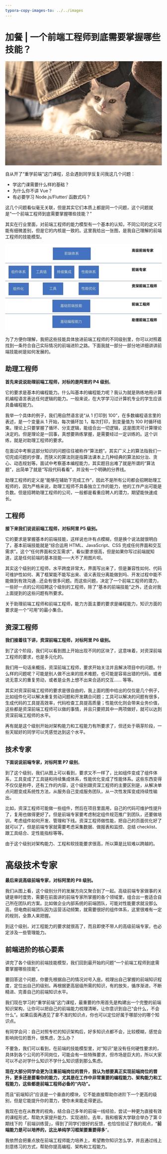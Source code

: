 ```yaml
---
typora-copy-images-to: ../../images
---
```


# 加餐 | 一个前端工程师到底需要掌握哪些技能？

![img](../../images/47a399abc73d03722f9ad192e3213416.jpg)

自从开了“重学前端”这门课程，总会遇到同学反复问我这几个问题：

* 学这门课需要什么样的基础？
* 为什么你不讲 Vue？
* 有必要学习 Node.js/Flutter/ 函数式吗？

这几个问题看似毫无关联，但是其实它们本质上都是同一个问题，这个问题就是“一个前端工程师到底需要掌握哪些技能？”

其实在行业里面，对前端工程师的能力模型有一个基本的认知，不同公司的定义可能有细微差别，但是它的内核是一致的。这里我给出一张图，是我自己理解的前端工程师的技能模型。

![img](../../images/e0c654fa7cf5f63cdcca1b6c51008992.jpeg)

为了方便你理解，我把这些技能具体放进前端工程师的不同级别里，你可以对照着找到一条符合自己实际情况的前端进阶之路。下面我就一部分一部分地详细讲讲前端技能树是如何发展的。

## 助理工程师

**首先来说说助理前端工程师，对标的是阿里的 P4 级别**。

它的要求是基本的编程能力。什么叫基本的编程能力呢？我认为就是熟练地用计算机编程语言表达任何逻辑的能力。一般来说，在大学学习过计算机专业的学生应该具备编程能力。

我举一个具体的例子，我们用自然语言说“从 1 打印到 100”，在多数编程语言里的表述，是一个变量从 1 开始，每次循环加 1，每次打印，到变量值为 100 时循环结束。理论上只要掌握了循环、分支逻辑，能组合出一切逻辑，这是图灵可计算理论决定的。但是理论是一回事，真想要熟练掌握，是需要经过一定训练的。这个训练，就是对助理工程师的要求。

在面试中考察这部分知识的问题往往被称作“算法题”。其实广义上的算法指我们一切完成问题的步骤，而狭义的算法则是指算法课本上几种经典的算法如分治、贪心、动态规划等。面试中考察基本编程能力，其实题目出难了就是所谓的“算法题”，出简单了就是“写段代码看看”，并没有一个明确的分界线。

助理工程师的定义是“能够在辅助下完成工作”，因此不是所有公司都会招聘助理工程师的，因为严格来说，助理工程师不具备独立工作的能力，他的工作产出可能是负数。但是招聘助理工程师的公司，一般都是看重应聘人的潜力，期望能快速成长。

## 工程师

**接下来我们说说前端工程师，对标阿里 P5 级别。**

它的要求是掌握基本的前端技能，这样说也许有点模糊，但是换个说法就很明白了，基本前端技能就是“综合运用 HTML、JavaScript、CSS 完成任何界面和交互需求”。这个“任何界面和交互需求”，看似要求很高，但是如果你写过前端就知道，这是任何前端的基本技能——大不了用图片呗。

其实这个级别的工程师，水平跨度非常大，界面写出来了，但是兼容性如何、代码可维护性如何、离了框架能不能写出来、语义表现分离能做到吗、开发过程中能不能做到有效沟通…还会有很多问题。而这些问题，决定了一个前端工程师的潜力，一些好一点的公司招聘这个级别的工程师，除了“基本的前端技能”之外，还会对我上面提到的这些问题有所要求。

关于助理前端工程师和前端工程师，能力方面主要的要求是编程能力，知识方面的要求是一个“可用”的最小集合。

## 资深工程师

**我们接着往下讲，资深前端工程师，对标阿里 P6 级别。**

到了这个阶段，我们可以看到图上开始出现不同的区块了，这意味着，对资深前端工程师的要求，也是多元化的。

我们用一句话来概括，资深前端工程师，要求开始关注并且解决项目中的问题。什么样的问题呢？可能是别人做不出来的技术难题，也可能是容易出错的代码，或者说无意义的重复劳动，或者是业务上想不出来合适的交互…… 等等。

其实对资深前端工程师的要求是很自由的，我上面的图中给出的仅仅是几个例子，比如组件化可以解决重复劳动问题和开发耦合问题；工具可以解决的问题有很多，生成代码的工具提高效率，代码检查工具提高质量；性能优化则会带来业务价值，这些都是资深前端工程师可以做的事情，并且只要把其中一两项做好，就可以达到资深前端工程师的水平。

再有就是这个级别开始对架构能力和工程能力有所要求了，但还处于萌芽阶段，一些天赋好的同学可以凭感觉达到这个水平。

## 技术专家

**下面说说前端专家，对标阿里 P7 级别**。

到了这个级别，我们从图上可以看到，要求又不一样了，比如组件变成了组件体系，工具变成了工具链和持续集成体系，性能优化变成了性能体系。这些东西变得不仅仅是称呼，还有工作的内容，这个级别跟资深工程师的主要区别是，从解决单点问题变成系统性方法，从服务自己变成服务团队，从一次性发挥变成持续性输出。

比如，资深工程师可能做一些组件，然后在项目里面用，自己的代码可维护性提升了，复用也做得更好了。但是前端专家要考虑制定组件规范推广到团队，还要做培训，考虑组件如何开发、管理和下线。资深工程师做性能，把自己的页面优化好了就可以了，但是前端专家就需要考虑采集数据、做报表和监控、总结 checklist、跟工具结合、定性能指标等等。

由于这个级别对架构能力、工程和软技能要求很高，所以算是比较难以跨越的。

# 高级技术专家

**最后来说高级前端专家，对标阿里的 P8 级别。**

我们从图上看，这个级别分开的发展方向又聚合到了一起。高级前端专家做事的关键是审时度势，需要在前面讲的前端专家所掌握的各个领域里，组合出一套适合自己所在团队的方案。比如做企业内部系统的前端团队，可能对性能要求就没那么高，但电商前端团队因为运营活动频繁，就需要很好的组件体系，这里很难有一定的规则，全靠人来把握。

到这个级别，对工程能力的要求就很高了，而且即使不带人的高级前端专家，也必定涉及一些管理能力。

## 前端进阶的核心要素

讲完了各个级别的前端技能模型，我们回到最开始的问题“一个前端工程师到底需要掌握哪些技能”。

要回答这个问题，你要先根据自己的情况对号入座。梳理出自己掌握的前端知识程度，定位出自己的级别。再根据更高层级所需的知识，有的放矢，循序渐进，不断精进、完善自己的前端知识水平。

我们现在学习的“重学前端”这门课程，最重要的作用首先是构建出一个完整的前端知识架构，让你可以把自己的前端能力梳理清晰，让你意识到自己“会什么，不会什么”。如果后面再遇见了拿不准的知识点，你也可以定位好属于哪部分的哪个知识点。

有同学会问：自己对照专栏的知识架构后，好多知识点都不会，比较模糊，感觉会影响岗位的晋升，很焦虑，怎么办？

不要急，我们可以看到，在前端的技能模型里，对“知识”是没有任何硬性要求的，具体到各个公司的不同岗位，可能会有一些特殊要求，但市场是巨大的，所以大家可以不必对学什么知识不学什么知识感到那么焦虑。

**现在大部分同学会更为注重前端岗位的晋升，我认为想要真正实现前端岗位的晋升，更多还是要看你的能力，尤其是在工作中非常重要的编程能力、架构能力和工程能力，这些都是前端工程师必备的“内功”。**

而且“前端知识”应该是一个垂直的模块，它不能直接帮助你进阶下一个更高的级别，但是它能提升你的潜力，使你未来能走得更远。

我现在也在从教育的视角，结合自己多年的前端一线经验，尝试一种更为直接有效的课程形式，帮助大家提升能力、实现进阶。去年，我和极客大学联合举办了第 0 期线下的「前端训练营」，得到了同学们很好的反馈，也恰恰验证了我的观点，“**前端能力是可以培养的，这比单纯学习框架要重要得多**”。

我依然会把重点放在前端工程师能力培养上，希望教你知识怎么学，并且通过线上刻意练习的方式，帮助你提高编程、架构和工程能力。